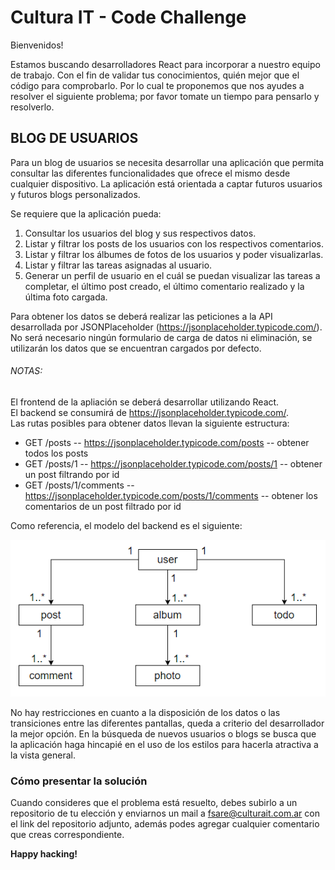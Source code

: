# Cultura IT - Code Challenge

Bienvenidos!

Estamos buscando desarrolladores React para incorporar a nuestro equipo de trabajo. 
Con el fin de validar tus conocimientos, quién mejor que el código para comprobarlo. Por lo cual te proponemos que nos ayudes a resolver el siguiente problema; por favor tomate un tiempo para pensarlo y resolverlo.

## BLOG DE USUARIOS

Para un blog de usuarios se necesita desarrollar una aplicación que permita consultar las diferentes funcionalidades que ofrece el mismo desde cualquier dispositivo. La aplicación está orientada a captar futuros usuarios y futuros blogs personalizados.

Se requiere que la aplicación pueda: 
1. Consultar los usuarios del blog y sus respectivos datos.
2. Listar y filtrar los posts de los usuarios con los respectivos comentarios.
3. Listar y filtrar los álbumes de fotos de los usuarios y poder visualizarlas.
4. Listar y filtrar las tareas asignadas al usuario.
5. Generar un perfil de usuario en el cuál se puedan visualizar las tareas a completar, el último post creado, el último comentario realizado y la última foto cargada.

Para obtener los datos se deberá realizar las peticiones a la API desarrollada por JSONPlaceholder (https://jsonplaceholder.typicode.com/). No será necesario ningún formulario de carga de datos ni eliminación, se utilizarán los datos que se encuentran cargados por defecto.

###### NOTAS:
El frontend de la apliación se deberá desarrollar utilizando React.  
El backend se consumirá de https://jsonplaceholder.typicode.com/.  
Las rutas posibles para obtener datos llevan la siguiente estructura:
- GET	/posts -- https://jsonplaceholder.typicode.com/posts -- obtener todos los posts
- GET	/posts/1 -- https://jsonplaceholder.typicode.com/posts/1 -- obtener un post filtrando por id
- GET	/posts/1/comments -- https://jsonplaceholder.typicode.com/posts/1/comments  -- obtener los comentarios de un post filtrado por id

Como referencia, el modelo del backend es el siguiente:

![plot](./modelo.png)

No hay restricciones en cuanto a la disposición de los datos o las transiciones entre las diferentes pantallas, queda a criterio del desarrollador la mejor opción.
En la búsqueda de nuevos usuarios o blogs se busca que la aplicación haga hincapié en el uso de los estilos para hacerla atractiva a la vista general.

### Cómo presentar la solución
Cuando consideres que el problema está resuelto, debes subirlo a un repositorio de tu elección y enviarnos un mail a fsare@culturait.com.ar con el link del repositorio adjunto, además podes agregar cualquier comentario que creas correspondiente.


**Happy hacking!**
